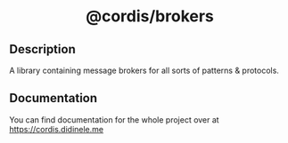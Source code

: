 <div align = "center">

# @cordis/brokers

</div>

## Description
A library containing message brokers for all sorts of patterns & protocols.

## Documentation
You can find documentation for the whole project over at https://cordis.didinele.me
